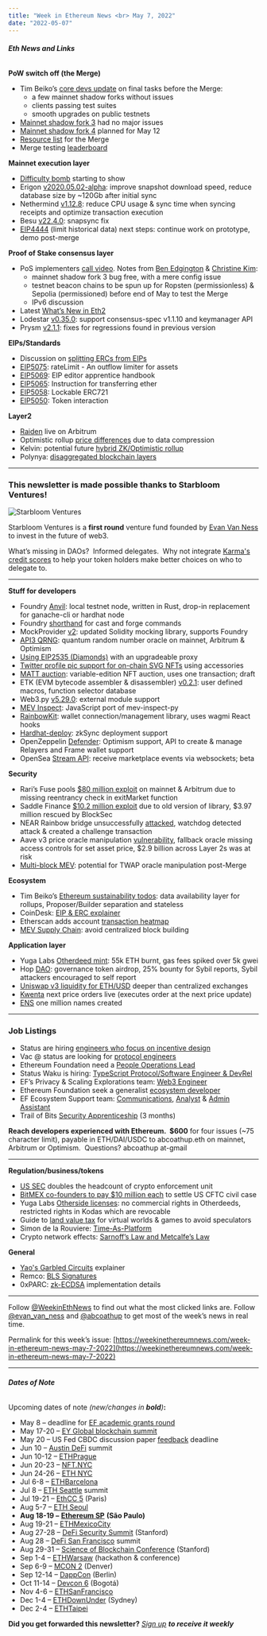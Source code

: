 ```yaml
---
title: "Week in Ethereum News <br> May 7, 2022"
date: "2022-05-07"
---
```


###### **Eth News and Links**

**PoW switch off (the Merge)**

- Tim Beiko’s [core devs update](https://tim.mirror.xyz/PWFVaHY3Mrx7srarMmuBWya0J5kioR1l2xaH3p5APDk) on final tasks before the Merge:
    - a few mainnet shadow forks without issues 
    - clients passing test suites 
    - smooth upgrades on public testnets
- [Mainnet shadow fork 3](https://twitter.com/vdWijden/status/1522208324661374977) had no major issues
- [Mainnet shadow fork 4](https://twitter.com/abcoathup/status/1522678129063788544) planned for May 12
- [Resource list](https://notes.ethereum.org/@MarioHavel/merge-resources) for the Merge
- Merge testing [leaderboard](https://testingthemerge.notion.site/Testing-the-Merge-d0af826782a34d5ca6ce31aa5e631645)

**Mainnet execution layer**

- [Difficulty bomb](https://ethresear.ch/t/blocks-per-week-as-an-indicator-of-the-difficulty-bomb/12120/17) starting to show
- Erigon [v2020.05.02-alpha](https://github.com/ledgerwatch/erigon/releases/tag/v2022.05.02): improve snapshot download speed, reduce database size by ~120Gb after initial sync
- Nethermind [v1.12.8](https://github.com/NethermindEth/nethermind/releases/tag/1.12.8): reduce CPU usage & sync time when syncing receipts and optimize transaction execution
- Besu [v22.4.0](https://github.com/hyperledger/besu/releases/tag/22.4.0): snapsync fix
- [EIP4444](https://notes.ethereum.org/@ralexstokes/BJWd8saB9) (limit historical data) next steps: continue work on prototype, demo post-merge

**Proof of Stake consensus layer**

- PoS implementers [call video](https://www.youtube.com/watch?v=nnjeqZK7jgU&t=52s). Notes from [Ben Edgington](https://hackmd.io/@benjaminion/Hy_VXLb8q) & [Christine Kim](https://twitter.com/christine_dkim/status/1522256793321103360):
    - mainnet shadow fork 3 bug free, with a mere config issue
    - testnet beacon chains to be spun up for Ropsten (permissionless) & Sepolia (permissioned) before end of May to test the Merge
    - IPv6 discussion
- Latest [What’s New in Eth2](https://hackmd.io/@benjaminion/eth2_news/https%3A%2F%2Fhackmd.io%2F%40benjaminion%2Fwnie2_220506)
- Lodestar [v0.35.0](https://blog.chainsafe.io/lodestar-v0-35-0-upgrade-release-d8b636f15091): support consensus-spec v1.1.10 and keymanager API
- Prysm [v2.1.1](https://github.com/prysmaticlabs/prysm/releases/tag/v2.1.1): fixes for regressions found in previous version

**EIPs/Standards**

- Discussion on [splitting ERCs from EIPs](https://twitter.com/TimBeiko/status/1521993235597434880)
- [EIP5075](https://github.com/ethereum/EIPs/pull/5075/files): rateLimit - An outflow limiter for assets
- [EIP5069](https://github.com/ethereum/EIPs/pull/5069/files): EIP editor apprentice handbook 
- [EIP5065](https://github.com/ethereum/EIPs/pull/5065/files): Instruction for transferring ether
- [EIP5058](https://github.com/ethereum/EIPs/pull/5058/files): Lockable ERC721
- [EIP5050](https://github.com/ethereum/EIPs/pull/5050/files): Token interaction

**Layer2**

- [Raiden](https://medium.com/raiden-network/the-raiden-network-now-live-on-arbitrum-3d57fedf7961) live on Arbitrum
- Optimistic rollup [price differences](https://twitter.com/bkiepuszewski/status/1522152595086839808) due to data compression
- Kelvin: potential future [hybrid ZK/Optimistic rollup](https://kelvinfichter.com/pages/thoughts/hybrid-rollups/)
- Polynya: [disaggregated blockchain layers](https://mirror.xyz/polynya.eth/C7pabfX3j8r65w8SWlpT_dem1_JXvQxsQao4V0xjsNY)

* * *

### **This newsletter is made possible thanks to Starbloom Ventures!**

![Starbloom Ventures](https://weekinethereumnews.com/wp-content/uploads/2021/11/Screenshot-from-2021-11-19-15-25-51.png)

[](https://substackcdn.com/image/fetch/w_1456,c_limit,f_auto,q_auto:good,fl_progressive:steep/https%3A%2F%2Fbucketeer-e05bbc84-baa3-437e-9518-adb32be77984.s3.amazonaws.com%2Fpublic%2Fimages%2Fa135f262-9467-410d-9db4-b09a0e05c3e5_613x313.png)

Starbloom Ventures is a **first round** venture fund founded by [Evan Van Ness](https://twitter.com/evan_van_ness) to invest in the future of web3. 

What’s missing in DAOs?  Informed delegates.  Why not integrate [Karma's credit scores](https://mirror.xyz/showkarma.eth/xMvT3xIzSAVikzruGXgMvjmADUgeG1EU9Sozhnu1nIs) to help your token holders make better choices on who to delegate to.

* * *

**Stuff for developers**

- Foundry [Anvil](https://twitter.com/gakonst/status/1522282339073597440): local testnet node, written in Rust, drop-in replacement for ganache-cli or hardhat node
- Foundry [shorthand](https://github.com/foundry-rs/foundry/pull/1402#issuecomment-1112095141) for cast and forge commands
- MockProvider [v2](https://twitter.com/cleanunicorn/status/1521776667391234048): updated Solidity mocking library, supports Foundry
- [API3 QRNG](https://medium.com/api3/api3-qrng-web3-quantum-random-numbers-4ca7517fc5bc): quantum random number oracle on mainnet, Arbitrum & Optimism
- [Using EIP2535 (Diamonds)](https://medium.com/@bearded.eth/diamonds-are-a-proxys-best-friends-c302cca82203) with an upgradeable proxy
- [Twitter profile pic support for on-chain SVG NFTs](https://twitter.com/w1nt3r_eth/status/1522240710870663168) using accessories
- [MATT auction](https://twitter.com/danfinlay/status/1520590950916968448): variable-edition NFT auction, uses one transaction; draft
- ETK (EVM bytecode assembler & disassembler) [v0.2.1](https://github.com/quilt/etk/releases/tag/v0.2.1): user defined macros, function selector database
- Web3.py [v5.29.0](https://snakecharmers.ethereum.org/web3-py-patterns-external-modules/): external module support
- [MEV Inspect](https://github.com/Destiner/mev-inspect-js#readme): JavaScript port of mev-inspect-py
- [RainbowKit](https://twitter.com/rainbowdotme/status/1522276598925467649): wallet connection/management library, uses wagmi React hooks
- [Hardhat-deploy](https://github.com/wighawag/hardhat-deploy/pull/276): zkSync deployment support
- OpenZeppelin [Defender](https://forum.openzeppelin.com/t/defender-release-optimism-frame-improved-forta-sentinels-and-full-relayer-crud-api/28293): Optimism support, API to create & manage Relayers and Frame wallet support
- OpenSea [Stream API](https://nft.mirror.xyz/HhXSvsS7ZhVns6FuJB1rUGP53gW-qDVCv5gfx9cDGco): receive marketplace events via websockets; beta

**Security**

- Rari’s Fuse pools [$80 million exploit](https://rekt.news/fei-rari-rekt/) on mainnet & Arbitrum due to missing reentrancy check in exitMarket function
- Saddle Finance [$10.2 million exploit](https://blog.saddle.finance/4-30-2022-post-mortem-of-mainnet-susdv2-metapool-exploit/) due to old version of library, $3.97 million rescued by BlockSec
- NEAR Rainbow bridge unsuccessfully [attacked](https://twitter.com/alexauroradev/status/1520810591803293696), watchdog detected attack & created a challenge transaction
- Aave v3 price oracle manipulation [vulnerability](https://medium.com/@hacxyk/aave-v3s-price-oracle-manipulation-vulnerability-168e44e9e374), fallback oracle missing access controls for set asset price, $2.9 billion across Layer 2s was at risk
- [Multi-block MEV](https://twitter.com/MTorgin/status/1521433474820890624): potential for TWAP oracle manipulation post-Merge

**Ecosystem**

- Tim Beiko’s [Ethereum sustainability todos](https://twitter.com/TimBeiko/status/1520893784556335105): data availability layer for rollups, Proposer/Builder separation and stateless
- CoinDesk: [EIP & ERC explainer](https://www.coindesk.com/learn/what-are-eip-and-erc-and-how-are-they-connected/)
- Etherscan adds account [transaction heatmap](https://twitter.com/etherscan/status/1521813183346151424)
- [MEV Supply Chain](https://flashbots.mirror.xyz/bqCakwfQZkMsq63b50vib-nibo5eKai0QuK7m-Dsxpo): avoid centralized block building

**Application layer**

- Yuga Labs [Otherdeed mint](https://thedefiant.io/yuga-labs-otherside-land-sale-gas-fees/): 55k ETH burnt, gas fees spiked over 5k gwei
- Hop [DAO](https://hop.mirror.xyz/AI5fOUR0X_l0mktShDOx3mwr-hsB24gp8GvTWtS-MBc): governance token airdrop, 25% bounty for Sybil reports, Sybil attackers encouraged to self report
- [Uniswap v3 liquidity for ETH/USD](https://uniswap.org/blog/uniswap-v3-dominance) deeper than centralized exchanges
- [Kwenta](https://mirror.xyz/kwenta.eth/YYQBLaTbk00S8EDCnzMCzBDQjRAmRnnG_XISz6Oo03M) next price orders live (executes order at the next price update)
- [ENS](https://twitter.com/ensdomains/status/1520871974326931456) one million names created

* * *

### **Job Listings**

- Status are hiring [engineers who focus on incentive design](https://jobs.status.im/?gh_jid=3706505)
- Vac @ status are looking for [protocol engineers](https://jobs.status.im/?gh_jid=3693623) 
- Ethereum Foundation need a [People Operations Lead](https://jobs.lever.co/ethereumfoundation/8046bbe5-6343-4ecf-8296-37dc2a5bf915?lever-origin=applied&lever-source%5B%5D=Week%20in%20Ethereum)
- Status Waku is hiring: [TypeScript Protocol/Software Engineer & DevRel](https://jobs.status.im/?gh_jid=4143735&gh_src=55c532491us)
- EF’s Privacy & Scaling Explorations team: [Web3 Engineer](https://jobs.lever.co/ethereumfoundation/ece6534a-b946-4996-b7e7-713bd1ec0353?lever-origin=applied&lever-source%5B%5D=Week%20in%20Ethereum)
- Ethereum Foundation seek a generalist [ecosystem developer](https://jobs.lever.co/ethereumfoundation/6b80a26f-7db3-4415-8339-a3543a967998?lever-origin=applied&lever-source%5B%5D=Week%20in%20Ethereum)
- EF Ecosystem Support team: [Communications](https://jobs.lever.co/ethereumfoundation/4b0c3305-cf03-4e33-9bfb-63e4ec6f3a68?lever-origin=applied&lever-source%5B%5D=Week%20in%20Ethereum), [Analyst](https://jobs.lever.co/ethereumfoundation/64361391-9a74-49ed-b37c-8ff35931430e?lever-origin=applied&lever-source%5B%5D=Week%20in%20Ethereum) & [Admin Assistant](https://jobs.lever.co/ethereumfoundation/5684f7ea-c3ad-4703-b86c-462964f49392?lever-origin=applied&lever-source%5B%5D=Week%20in%20Ethereum)
- Trail of Bits [Security Apprenticeship](https://jobs.lever.co/trailofbits/b2d6ce87-6b01-462f-965a-597a273ce26f) (3 months)

**Reach developers experienced with Ethereum.  $600** for four issues (~75 character limit), payable in ETH/DAI/USDC to abcoathup.eth on mainnet, Arbitrum or Optimism.  Questions? abcoathup at-gmail

* * *

**Regulation/business/tokens**

- [US SEC](https://www.sec.gov/news/press-release/2022-78) doubles the headcount of crypto enforcement unit
- [BitMEX co-founders to pay $10 million each](https://www.cftc.gov/PressRoom/PressReleases/8522-22) to settle US CFTC civil case
- Yuga Labs [Otherside licenses](https://twitter.com/punk6529/status/1520697321167728641): no commercial rights in Otherdeeds, restricted rights in Kodas which are revocable
- Guide to [land value tax](https://www.gamedeveloper.com/design/land-value-tax-in-online-games-and-virtual-worlds-a-how-to-guide) for virtual worlds & games to avoid speculators
- Simon de la Rouviere: [Time-As-Platform](https://blog.simondlr.com/posts/time-as-platform)
- Crypto network effects: [Sarnoff’s Law and Metcalfe’s Law](https://dataalways.substack.com/p/decoding-cryptoasset-network-effects)

**General**

- [Yao's Garbled Circuits](https://cronokirby.com/posts/2022/05/explaining-yaos-garbled-circuits/) explainer
- Remco: [BLS Signatures](https://xn--2-umb.com/22/bls-signatures/index.html)
- 0xPARC: [zk-ECDSA](https://0xparc.org/blog/zk-ecdsa-2) implementation details

* * *

Follow [@WeekinEthNews](https://twitter.com/WeekInEthNews) to find out what the most clicked links are. Follow [@evan\_van\_ness](https://twitter.com/evan_van_ness) and [@abcoathup](https://twitter.com/abcoathup) to get most of the week’s news in real time.

Permalink for this week’s issue: [https://weekinethereumnews.com/week-in-ethereum-news-may-7-2022](https://weekinethereumnews.com/week-in-ethereum-news-may-7-2022)

* * *

###### **Dates of Note**

Upcoming dates of note _(new/changes in_ **_bold_**_)_**:**

- May 8 – deadline for [EF academic grants round](https://esp.ethereum.foundation/academic-grants)
- May 17-20 – [EY Global blockchain summit](https://pub.ey.com/public/2021/2112/2112-3933703/blockchain-summit-2022/index.html)
- May 20 – US Fed CBDC discussion paper [feedback](https://www.federalreserve.gov/apps/forms/cbdc) deadline
- Jun 10 – [Austin DeFi](https://2022.austindefi.org/) summit
- Jun 10-12 – [ETHPrague](https://ethprague.com/)
- Jun 20-23 – [NFT.NYC](https://www.nft.nyc/)
- Jun 24-26 – [ETH NYC](https://nyc.ethglobal.co/)
- Jul 6-8 – [ETHBarcelona](https://twitter.com/eth_barcelona/status/1516773782538448896)
- Jul 8 – [ETH Seattle](https://2022.ethseattle.org/) summit
- Jul 19-21 – [EthCC 5](https://ethcc.io/) (Paris)
- Aug 5-7 – [ETH Seoul](https://2022.ethseoul.org/)
- **Aug 18-19 –** [**Ethereum SP**](https://twitter.com/EthereumRio/status/1520490449009528832) **(São Paulo)**
- Aug 19-21 – [ETHMexicoCity](https://ethglobal.medium.com/announcing-the-ethglobal-2022-season-51a7906bb3a4)
- Aug 27-28 – [DeFi Security Summit](https://defisecuritysummit.org/) (Stanford)
- Aug 28 – [DeFi San Francisco](https://2022.defi-sf.com/) summit
- Aug 29-31 – [Science of Blockchain Conference](https://cbr.stanford.edu/sbc22/) (Stanford)
- Sep 1-4 – [ETHWarsaw](https://ethwarsaw.dev) (hackathon & conference)
- Sep 6-9 – [MCON 2](https://www.mcon.fun/) (Denver)
- Sep 12-14 – [DappCon](https://www.dappcon.io/) (Berlin)
- Oct 11-14 – [Devcon 6](https://blog.ethereum.org/2022/02/18/colombia-in-2022-redux/) (Bogotá)
- Nov 4-6 – [ETHSanFrancisco](https://ethglobal.medium.com/announcing-the-ethglobal-2022-season-51a7906bb3a4)
- Dec 1-4 – [ETHDownUnder](https://ethdownunder.com/) (Sydney)
- Dec 2-4 – [ETHTaipei](https://ethglobal.medium.com/announcing-the-ethglobal-2022-season-51a7906bb3a4)

**Did you get forwarded this newsletter?** [_Sign up_](https://weekinethereum.substack.com/subscribe#about) **_to receive it weekly_**
